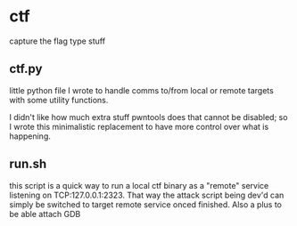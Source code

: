 # ctf
capture the flag type stuff

## ctf.py
little python file I wrote to handle comms to/from local or remote targets with some utility functions. 

I didn't like how much extra stuff pwntools does that cannot be disabled; so I wrote this minimalistic replacement to have more control over what is happening.

## run.sh
this script is a quick way to run a local ctf binary as a "remote" service listening on TCP:127.0.0.1:2323. That way the attack script being dev'd can simply be switched to target remote service onced finished. Also a plus to be able attach GDB
